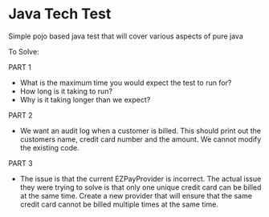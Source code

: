 # Java Tech Test

Simple pojo based java test that will cover various aspects of pure java

To Solve:

PART 1
* What is the maximum time you would expect the test to run for?
* How long is it taking to run?
* Why is it taking longer than we expect?

PART 2
* We want an audit log when a customer is billed. This should print out the customers name, credit card number and the amount. We cannot modify the existing code.

PART 3
* The issue is that the current EZPayProvider is incorrect. The actual issue they were trying to solve is that only one unique credit card can be billed at the same time. Create a new provider that will ensure that the same credit card cannot be billed multiple times at the same time.
